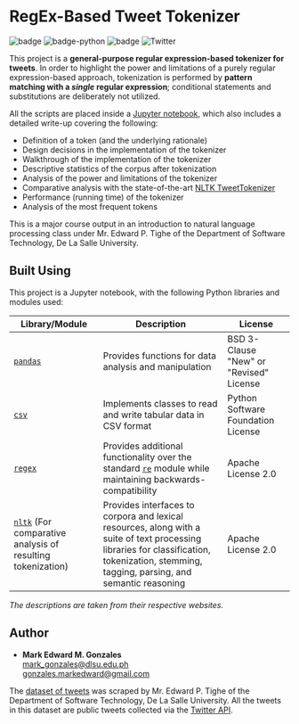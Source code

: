 # RegEx-Based Tweet Tokenizer
![badge][badge-jupyter]
![badge-python](https://img.shields.io/badge/python-3670A0?style=flat&logo=python&logoColor=white)
![badge][badge-pandas]
![Twitter](https://img.shields.io/badge/Twitter-%231DA1F2.svg?style=flat&logo=Twitter&logoColor=white)

This project is a **general-purpose regular expression-based tokenizer for tweets**. In order to highlight the power and limitations of a purely regular expression-based approach, tokenization is performed by **pattern matching with a *single* regular expression**; conditional statements and substitutions are deliberately not utilized.

All the scripts are placed inside a [Jupyter notebook](https://github.com/memgonzales/regex-tweet-tokenizer/blob/master/RegEx-Based%20Tweet%20Tokenizer.ipynb), which also includes a detailed write-up covering the following:
- Definition of a token (and the underlying rationale)
- Design decisions in the implementation of the tokenizer
- Walkthrough of the implementation of the tokenizer
- Descriptive statistics of the corpus after tokenization
- Analysis of the power and limitations of the tokenizer
- Comparative analysis with the state-of-the-art [NLTK TweetTokenizer](https://www.nltk.org/api/nltk.tokenize.casual.html) 
- Performance (running time) of the tokenizer
- Analysis of the most frequent tokens

This is a major course output in an introduction to natural language processing class under Mr. Edward P. Tighe of the Department of Software Technology, De La Salle University.

## Built Using
This project is a Jupyter notebook, with the following Python libraries and modules used:

Library/Module |	Description |	License
-- | -- | --
[`pandas`](https://pandas.pydata.org/)	| Provides functions for data analysis and manipulation	| BSD 3-Clause "New" or "Revised" License
[`csv`](https://docs.python.org/3/library/csv.html)	| Implements classes to read and write tabular data in CSV format | Python Software Foundation License
[`regex`](https://pypi.org/project/regex/)	| Provides additional functionality over the standard [`re`](https://docs.python.org/3/library/re.html) module while maintaining backwards-compatibility	| Apache License 2.0
[`nltk`](https://www.nltk.org/) (For comparative analysis of resulting tokenization)	| Provides interfaces to corpora and lexical resources, along with a suite of text processing libraries for classification, tokenization, stemming, tagging, parsing, and semantic reasoning	| Apache License 2.0

*The descriptions are taken from their respective websites.*

## Author
- <b>Mark Edward M. Gonzales</b> <br/>
  mark_gonzales@dlsu.edu.ph <br/>
  gonzales.markedward@gmail.com <br/>

The [dataset of tweets](https://github.com/memgonzales/regex-tweet-tokenizer/blob/master/tweets_for_pa2.csv) was scraped by Mr. Edward P. Tighe of the Department of Software Technology, De La Salle University. All the tweets in this dataset are public tweets collected via the [Twitter API](https://developer.twitter.com/en/docs/twitter-api).

[badge-jupyter]: https://img.shields.io/badge/Jupyter-F37626.svg?&style=flat&logo=Jupyter&logoColor=white
[badge-pandas]: https://img.shields.io/badge/Pandas-2C2D72?style=flat&logo=pandas&logoColor=white
[badge-numpy]: https://img.shields.io/badge/Numpy-777BB4?style=flat&logo=numpy&logoColor=white
[badge-scipy]: https://img.shields.io/badge/SciPy-654FF0?style=flat&logo=SciPy&logoColor=white
